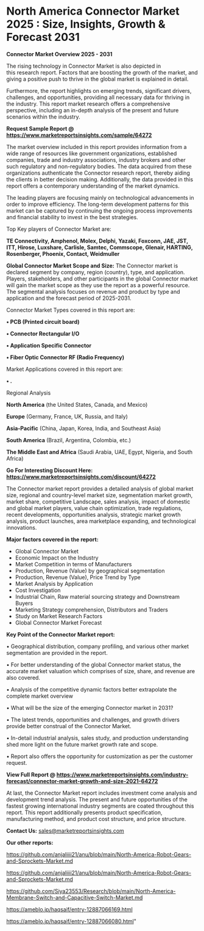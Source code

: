 # North America Connector Market 2025 : Size, Insights, Growth & Forecast 2031

<Strong> Connector Market Overview 2025 - 2031</strong>

The rising technology in Connector Market is also depicted in this research report. Factors that are boosting the growth of the market, and giving a positive push to thrive in the global market is explained in detail.

Furthermore, the report highlights on emerging trends, significant drivers, challenges, and opportunities, providing all necessary data for thriving in the industry. This report market research offers a comprehensive perspective, including an in-depth analysis of the present and future scenarios within the industry.

<strong>Request Sample Report @ <a href=https://www.marketreportsinsights.com/sample/64272>https://www.marketreportsinsights.com/sample/64272</a></strong>

The market overview included in this report provides information from a wide range of resources like government organizations, established companies, trade and industry associations, industry brokers and other such regulatory and non-regulatory bodies. The data acquired from these organizations authenticate the Connector research report, thereby aiding the clients in better decision making. Additionally, the data provided in this report offers a contemporary understanding of the market dynamics.

The leading players are focusing mainly on technological advancements in order to improve efficiency. The long-term development patterns for this market can be captured by continuing the ongoing process improvements and financial stability to invest in the best strategies.

Top Key players of Connector Market are:

<strong>TE Connectivity, Amphenol, Molex, Delphi, Yazaki, Foxconn, JAE, JST, ITT, Hirose, Luxshare, Carlisle, Samtec, Commscope, Glenair, HARTING, Rosenberger, Phoenix, Contact, Weidmuller</strong>

<strong><b>Global Connector Market Scope and Size:</b></strong>
The Connector market is declared segment by company, region (country), type, and application. Players, stakeholders, and other participants in the global Connector market will gain the market scope as they use the report as a powerful resource. The segmental analysis focuses on revenue and product by type and application and the forecast period of 2025-2031.

Connector Market Types covered in this report are:

<strong>• PCB (Printed circuit board)

• Connector Rectangular I/O

• Application Specific Connector

• Fiber Optic Connector RF (Radio Frequency)</strong>

Market Applications covered in this report are:

<strong>• .</strong> 

Regional Analysis

<strong>North America</strong> (the United States, Canada, and Mexico)

<strong>Europe</strong> (Germany, France, UK, Russia, and Italy)

<strong>Asia-Pacific</strong> (China, Japan, Korea, India, and Southeast Asia)

<strong>South America</strong> (Brazil, Argentina, Colombia, etc.)

<strong>The Middle East and Africa</strong> (Saudi Arabia, UAE, Egypt, Nigeria, and South Africa)

<strong>Go For Interesting Discount Here: <a href=https://www.marketreportsinsights.com/discount/64272>https://www.marketreportsinsights.com/discount/64272</a></strong>

The Connector market report provides a detailed analysis of global market size, regional and country-level market size, segmentation market growth, market share, competitive Landscape, sales analysis, impact of domestic and global market players, value chain optimization, trade regulations, recent developments, opportunities analysis, strategic market growth analysis, product launches, area marketplace expanding, and technological innovations.

<strong><b>Major factors covered in the report:</b></strong>
<ul>
  <li>Global Connector Market </li>
  <li>Economic Impact on the Industry</li>
  <li>Market Competition in terms of Manufacturers</li>
  <li>Production, Revenue (Value) by geographical segmentation</li>
  <li>Production, Revenue (Value), Price Trend by Type</li>
  <li>Market Analysis by Application</li>
  <li>Cost Investigation</li>
  <li>Industrial Chain, Raw material sourcing strategy and Downstream Buyers</li>
  <li>Marketing Strategy comprehension, Distributors and Traders</li>
  <li>Study on Market Research Factors</li>
  <li>Global Connector Market Forecast</li>
</ul>

<strong><b>Key Point of the Connector Market report:</b></strong>

• Geographical distribution, company profiling, and various other market segmentation are provided in the report.

• For better understanding of the global Connector market status, the accurate market valuation which comprises of size, share, and revenue are also covered.

• Analysis of the competitive dynamic factors better extrapolate the complete market overview

• What will be the size of the emerging Connector market in 2031?

• The latest trends, opportunities and challenges, and growth drivers provide better construal of the Connector Market.

• In-detail industrial analysis, sales study, and production understanding shed more light on the future market growth rate and scope.

• Report also offers the opportunity for customization as per the customer request.

<strong><b>View Full Report @ <a href=https://www.marketreportsinsights.com/industry-forecast/connector-market-growth-and-size-2021-64272>https://www.marketreportsinsights.com/industry-forecast/connector-market-growth-and-size-2021-64272</a></b></strong>


At last, the Connector Market report includes investment come analysis and development trend analysis. The present and future opportunities of the fastest growing international industry segments are coated throughout this report. This report additionally presents product specification, manufacturing method, and product cost structure, and price structure.

<strong>Contact Us:</strong>
sales@marketreportsinsights.com

<strong>Our other reports:</strong>

<a href=https://github.com/anjaliiii21/anu/blob/main/North-America-Robot-Gears-and-Sprockets-Market.md>https://github.com/anjaliiii21/anu/blob/main/North-America-Robot-Gears-and-Sprockets-Market.md</a>

<a href=https://github.com/anjaliiii21/anu/blob/main/North-America-Robot-Gears-and-Sprockets-Market.md>https://github.com/anjaliiii21/anu/blob/main/North-America-Robot-Gears-and-Sprockets-Market.md</a>

<a href=https://github.com/Siya23553/Research/blob/main/North-America-Membrane-Switch-and-Capacitive-Switch-Market.md>https://github.com/Siya23553/Research/blob/main/North-America-Membrane-Switch-and-Capacitive-Switch-Market.md</a>

<a href=https://ameblo.jp/haqsaif/entry-12887066169.html>https://ameblo.jp/haqsaif/entry-12887066169.html</a>

<a href=https://ameblo.jp/haqsaif/entry-12887066080.html>https://ameblo.jp/haqsaif/entry-12887066080.html</a>"
